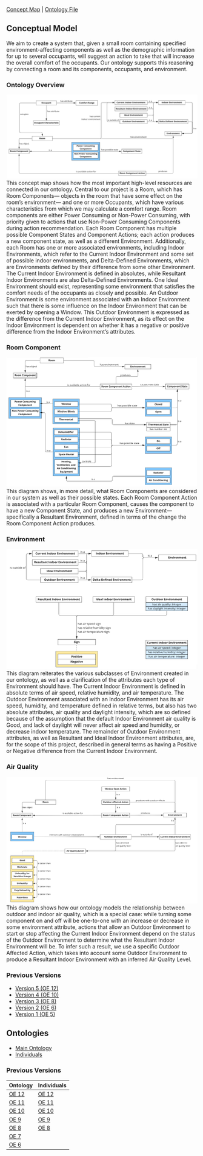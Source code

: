 [Concept Map](#conceptual-model) | [Ontology File](#ontologies) 

## Conceptual Model

We aim to create a system that, given a small room containing specified environment-affecting components as well as the demographic information for up to several occupants, will suggest an action to take that will increase the overall comfort of the occupants. Our ontology supports this reasoning by connecting a room and its components, occupants, and environment.


### Ontology Overview

![Ontology Overview Diagram](images/OE_12_IEQ_Management_System_ConceptualModel_1.png)
This concept map shows how the most important high-level resources are connected in our ontology. Central to our project is a Room, which has Room Components— objects in the room that have some effect on the room’s environment— and one or more Occupants, which have various characteristics from which we may calculate a comfort range. Room components are either Power Consuming or Non-Power Consuming, with priority given to actions that use Non-Power Consuming Components during action recommendation. Each Room Component has multiple possible Component States and Component Actions; each action produces a new component state, as well as a different Environment. Additionally, each Room has one or more associated environments, including Indoor Environments, which refer to the Current Indoor Environment and some set of possible indoor environments, and Delta-Defined Environments, which are Environments defined by their difference from some other Environment. The Current Indoor Environment is defined in absolutes, while Resultant Indoor Environments are also Delta-Defined Environments. One Ideal Environment should exist, representing some environment that satisfies the comfort needs of the occupants as closely and possible. An Outdoor Environment is some environment associated with an Indoor Environment such that there is some influence on the Indoor Environment that can be exerted by opening a Window. This Outdoor Environment is expressed as the difference from the Current Indoor Environment, as its effect on the Indoor Environment is dependent on whether it has a negative or positive difference from the Indoor Environment’s attributes.

### Room Component
![Room Component Diagram](images/OE_12_IEQ_Management_System_ConceptualModel_2.png)
This diagram shows, in more detail, what Room Components are considered in our system as well as their possible states. Each Room Component Action is associated with a particular Room Component, causes the component to have a new Component State, and produces a new Environment— specifically a Resultant Environment, defined in terms of the change the Room Component Action produces.

### Environment
![Environment Diagram](images/OE_12_IEQ_Management_System_ConceptualModel_3.png)
This diagram reiterates the various subclasses of Environment created in our ontology, as well as a clarification of the attributes each type of Environment should have. The Current Indoor Environment is defined in absolute terms of air speed, relative humidity, and air temperature. The Outdoor Environment associated with an Indoor Environment has its air speed, humidity, and temperature defined in relative terms, but also has two absolute attributes, air quality and daylight intensity, which are so defined because of the assumption that the default Indoor Environment air quality is Good, and lack of daylight will never affect air speed and humidity, or decrease indoor temperature. The remainder of Outdoor Environment attributes, as well as Resultant and Ideal Indoor Environment attributes, are, for the scope of this project, described in general terms as having a Positive or Negative difference from the Current Indoor Environment.

### Air Quality
![Air Quality Diagram](images/OE_12_IEQ_Management_System_ConceptualModel_4.png)
This diagram shows how our ontology models the relationship between outdoor and indoor air quality, which is a special case: while turning some component on and off will be one-to-one with an increase or decrease in some environment attribute, actions that allow an Outdoor Environment to start or stop affecting the Current Indoor Environment depend on the status of the Outdoor Environment to determine what the Resultant Indoor Environment will be. To infer such a result, we use a specific Outdoor Affected Action, which takes into account some Outdoor Environment to produce a Resultant Indoor Environment with an inferred Air Quality Level.


### Previous Versions

- [Version 5 (OE 12)](https://docs.google.com/document/d/e/2PACX-1vSw7lUhroHhFwmxZBdyKkvm6LnfRIOyQBr9keHI-LKNRx5j0NTQQxeY5LHw033ltmrAoSu5JqzxsjZ2/pub)
- [Version 4 (OE 10)](https://drive.google.com/file/d/1KBWr0WCVRvt_qdKMcTlZXjD_QgQer4YE/view?usp=sharing)
- [Version 3 (OE 8)](https://drive.google.com/file/d/1TKyZMECKkrVbj1IumNUA7Mr-ySvIPOyF/view?usp=sharing)
- [Version 2 (OE 6)](https://drive.google.com/file/d/1flNzd0NzZzrsa6nSemaQal0lpTnElB1l/view?usp=sharing)
- [Version 1 (OE 5)](https://drive.google.com/file/d/1yJqxKVTRcumLYXdhePVD13OTwe4al6JT/view?usp=sharing)


## Ontologies
- [Main Ontology][oe-current]
- [Individuals][oe-current-ind]

### Previous Versions

| Ontology           | Individuals        |
|--------------------|--------------------|
| [OE 12][oe-12-ont] | [OE 12][oe-12-ind] |
| [OE 11][oe-11-ont] | [OE 11][oe-11-ind] |
| [OE 10][oe-10-ont] | [OE 10][oe-10-ind] |
| [OE 9][oe-9-ont]   | [OE 9][oe-9-ind]   |
| [OE 8][oe-8-ont]   | [OE 8][oe-8-ind]   |
| [OE 7][oe-7-ont]   |                    |
| [OE 6][oe-6-ont]   |                    |

[oe-current]: https://raw.githubusercontent.com/tetherless-world/ontology-engineering/indoor-environment-manager/oe2022/indoor-environment-manager/indoor-environment-manager.rdf
[oe-current-ind]: https://raw.githubusercontent.com/tetherless-world/ontology-engineering/indoor-environment-manager/oe2022/indoor-environment-manager/indoor-environment-manager-individuals.rdf

[oe-12-ont]: https://drive.google.com/file/d/163wP6_7lnsurJFzRiVUyjKO954ZL0PIa/view?usp=sharing
[oe-12-ind]: https://drive.google.com/file/d/1OOd6jBaszlkFgTx0_n9utCOoqBs2COxM/view?usp=sharing
[oe-11-ont]: https://drive.google.com/file/d/1XtraM1W_y4D_L-pubxanNSri4vryW80t/view?usp=sharing
[oe-11-ind]: https://drive.google.com/file/d/1BlrUgyI8UzMUdmbOg-BKcu15iROlOkXJ/view?usp=sharing
[oe-10-ont]: https://drive.google.com/file/d/1BtQrXq5zChT-ZGwCXyW8THV615Ppe5o8/view?usp=sharing
[oe-10-ind]: https://drive.google.com/file/d/17Ie0SSndCoWPiWMl3wj7VhdtMU0AvML6/view?usp=sharing
[oe-9-ont]: https://drive.google.com/file/d/13iBBe-5aJmbTNVseWYV-ZhUIzVuZ3SMb/view?usp=sharing
[oe-9-ind]: https://drive.google.com/file/d/1XO-PXqexPTZ2O4cIBCV2Ccc0bhMNhBoE/view?usp=sharing
[oe-8-ont]: https://drive.google.com/file/d/1X9NW2gPrfn2bKI22yidyKDglUxtjOJCO/view?usp=sharing
[oe-8-ind]: https://drive.google.com/file/d/1qLbnwGmGNuiXDlMiTI534nDgBdnLOVHK/view?usp=sharing
[oe-7-ont]: https://drive.google.com/file/d/1y_wbfqx8kfL1v-gwhOmNouOI81pz6AY8/view?usp=sharing
[oe-6-ont]: https://drive.google.com/file/d/1xO0Oi_e_AuzzqE3LZpJdHwQkIVfQtHPt/view?usp=sharing
